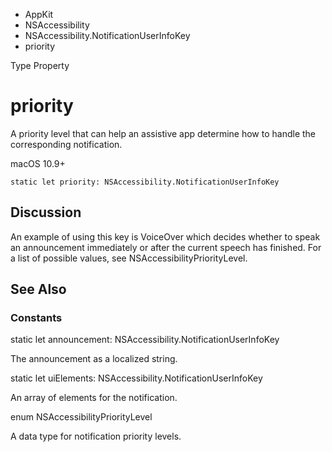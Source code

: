 

- AppKit
- NSAccessibility
- NSAccessibility.NotificationUserInfoKey
-  priority 

Type Property

# priority

A priority level that can help an assistive app determine how to handle the corresponding notification.

macOS 10.9+

``` source
static let priority: NSAccessibility.NotificationUserInfoKey
```

## Discussion

An example of using this key is VoiceOver which decides whether to speak an announcement immediately or after the current speech has finished. For a list of possible values, see NSAccessibilityPriorityLevel.

## See Also

### Constants

static let announcement: NSAccessibility.NotificationUserInfoKey

The announcement as a localized string.

static let uiElements: NSAccessibility.NotificationUserInfoKey

An array of elements for the notification.

enum NSAccessibilityPriorityLevel

A data type for notification priority levels.

